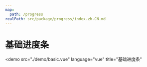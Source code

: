 ```yaml
---
map:
  path: /progress
realPath: src/package/progress/index.zh-CN.md
---
```


# 基础进度条

<demo src="./demo/basic.vue"
  language="vue"
  title="基础进度条"
  >
</demo>
